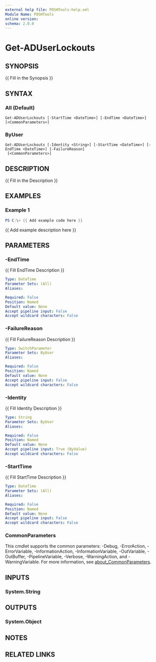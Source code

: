 ```yaml
---
external help file: POSHTools-help.xml
Module Name: POSHTools
online version:
schema: 2.0.0
---
```


# Get-ADUserLockouts

## SYNOPSIS
{{ Fill in the Synopsis }}

## SYNTAX

### All (Default)
```
Get-ADUserLockouts [-StartTime <DateTime>] [-EndTime <DateTime>] [<CommonParameters>]
```

### ByUser
```
Get-ADUserLockouts [-Identity <String>] [-StartTime <DateTime>] [-EndTime <DateTime>] [-FailureReason]
 [<CommonParameters>]
```

## DESCRIPTION
{{ Fill in the Description }}

## EXAMPLES

### Example 1
```powershell
PS C:\> {{ Add example code here }}
```

{{ Add example description here }}

## PARAMETERS

### -EndTime
{{ Fill EndTime Description }}

```yaml
Type: DateTime
Parameter Sets: (All)
Aliases:

Required: False
Position: Named
Default value: None
Accept pipeline input: False
Accept wildcard characters: False
```

### -FailureReason
{{ Fill FailureReason Description }}

```yaml
Type: SwitchParameter
Parameter Sets: ByUser
Aliases:

Required: False
Position: Named
Default value: None
Accept pipeline input: False
Accept wildcard characters: False
```

### -Identity
{{ Fill Identity Description }}

```yaml
Type: String
Parameter Sets: ByUser
Aliases:

Required: False
Position: Named
Default value: None
Accept pipeline input: True (ByValue)
Accept wildcard characters: False
```

### -StartTime
{{ Fill StartTime Description }}

```yaml
Type: DateTime
Parameter Sets: (All)
Aliases:

Required: False
Position: Named
Default value: None
Accept pipeline input: False
Accept wildcard characters: False
```

### CommonParameters
This cmdlet supports the common parameters: -Debug, -ErrorAction, -ErrorVariable, -InformationAction, -InformationVariable, -OutVariable, -OutBuffer, -PipelineVariable, -Verbose, -WarningAction, and -WarningVariable. For more information, see [about_CommonParameters](http://go.microsoft.com/fwlink/?LinkID=113216).

## INPUTS

### System.String

## OUTPUTS

### System.Object
## NOTES

## RELATED LINKS
